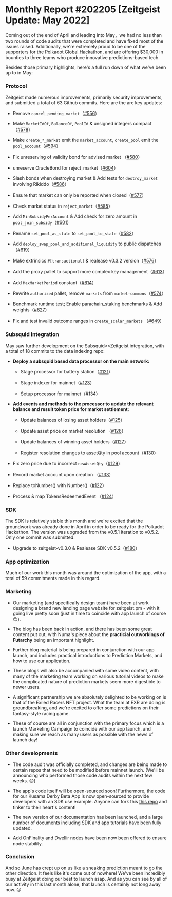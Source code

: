 # Monthly Report #202205 [Zeitgeist Update: May 2022]

Coming out of the end of April and leading into May，we had no less than two rounds of code audits that were completed and have fixed most of the issues raised. 
Additionally, we're extremely proud to be one of the supporters for the <a href="https://blog.zeitgeist.pm/zeitgeist-offers-30-000-in-bounties-for-polkadot-hackathon/" target="_blank">Polkadot Global Hackathon</a>, and are offering $30,000 in bounties to  three teams who produce innovative predictions-based tech.

Besides those primary highlights, here's a full run down of what we've been up to in May:


### Protocol

Zeitgeist made numerous improvements, primarily security improvements, and submitted a total of 63 Github commits. Here are the are key updates:


- Remove `cancel_pending_market`（[#556](https://github.com/zeitgeistpm/zeitgeist/commit/dfcec232a973bfd99f8c936f160ee21a792fb9a7)）

- Make `MarketIdOf`, `BalanceOf`, `PoolId` & unsigned integers compact （[#578](https://github.com/zeitgeistpm/zeitgeist/commit/68a04957fa20761a0da95df0b4511c880bfc74b4)）

- Make `create_*_market` emit the `market_account`, `create_pool` emit the `pool_account`（[#594](https://github.com/zeitgeistpm/zeitgeist/commit/93ea1ce40b99ea373b6aad53099b587c82abbd58)）

- Fix unreserving of validity bond for advised market  （[#580](https://github.com/zeitgeistpm/zeitgeist/commit/ff563b8b5fc8922c2038339c64bfc9a7b9d8c755)）

- unreserve OracleBond for reject_market（[#604](https://github.com/zeitgeistpm/zeitgeist/commit/4d4268109203e8311893b7bb8793b4fdba330714)）

- Slash bonds when destroying market & Add tests for `destroy_market` involving Rikiddo（[#586](https://github.com/zeitgeistpm/zeitgeist/commit/beaa06dafdc25f56245d9a1357e479f22afae9f0)）

- Ensure that market can only be reported when closed（[#577](https://github.com/zeitgeistpm/zeitgeist/commit/d9e2878be9326669aed863f572073c422a0889fc)）

- Check market status in `reject_market`（[#585](https://github.com/zeitgeistpm/zeitgeist/commit/b6d39ca5eb2a48b91939ed2379c23e9698bb8579)）

- Add `MinSubsidyPerAccount` & Add check for zero amount in `pool_join_subsidy`（[#601](https://github.com/zeitgeistpm/zeitgeist/commit/d26258b7d0053567b483573dc402e6d389bb15ef)）

- Rename `set_pool_as_stale` to `set_pool_to_stale`（[#582](https://github.com/zeitgeistpm/zeitgeist/commit/eb60a028f745e85bd82d8030396a3ab38f2ce776)）

- Add `deploy_swap_pool_and_additional_liquidity` to public dispatches（[#619](https://github.com/zeitgeistpm/zeitgeist/commit/b224bdde223f263e139dca46092a950a7eb6438a)）

-  Make extrinsics `#[transactional]` & realease v0.3.2 version（[#576](https://github.com/zeitgeistpm/zeitgeist/commit/0518c7e81dc662950e404c067445cbc1406c41a4)）

- Add the proxy pallet to support more complex key management（[#613](https://github.com/zeitgeistpm/zeitgeist/commit/693c5c0039948787322b3f35e83dc8a298bb482b)）

- Add `MaxMarketPeriod` constant（[#614](https://github.com/zeitgeistpm/zeitgeist/commit/314c2548f5b96738525beae43818632b50c60afe)）

- Rewrite `authorized` pallet, remove `markets` from `market-commons`（[#574](https://github.com/zeitgeistpm/zeitgeist/commit/1447247ddcbc387bcf950c9b2d0ea7acdf39c452)）

- Benchmark runtime test; Enable parachain_staking benchmarks & Add weights（[#627](https://github.com/zeitgeistpm/zeitgeist/commit/ce520be36cc06d6687ca2f5c8499d2deb762d32d)）

- Fix and test invalid outcome ranges in `create_scalar_markets` （[#649](https://github.com/zeitgeistpm/zeitgeist/commit/ab2a8e629d736f5fdb744583b232300b0918adef)）

### Subsquid integration

May saw further development on the Subsquid<>Zeitgeist integration, with a total of 18 commits to the data indexing repo:


- **Deploy a subsquid based data processor on the main network:**
  - Stage processor for battery station（[#121](https://github.com/zeitgeistpm/zeitgeist-subsquid/commit/48859e89ff67c74c3bae3c5dea5aa5111fb6b50c)）

  - Stage indexer for mainnet（[#123](https://github.com/zeitgeistpm/zeitgeist-subsquid/commit/be9fd754b9c27253150e671c64b3fd0d0a6a69bc)）
  - Setup processor for mainnet（[#134](https://github.com/zeitgeistpm/zeitgeist-subsquid/commit/9b6fe2320b043b6c7712590ea0761eefd902cb48)）

- **Add events and methods to the processor to update the relevant balance and result token price for market settlement:**

  - Update balances of losing asset holders（[#125](https://github.com/zeitgeistpm/zeitgeist-subsquid/commit/b1590532a0d5851728b1780b142da885c9c7f9c4)）

  - Update asset price on market resolution （[#126](https://github.com/zeitgeistpm/zeitgeist-subsquid/commit/a1fd4b7b6e79a6c7d8afebd44b5b31caebde9945)）

  - Update balances of winning asset holders（[#127](https://github.com/zeitgeistpm/zeitgeist-subsquid/commit/06164947254fcae29f2b28f11e5351debddbdd75)）

  - Register resolution changes to assetQty in pool account（[#130](https://github.com/zeitgeistpm/zeitgeist-subsquid/commit/727cc1205ea308646d65216f8ee51c050f37d309)）

- Fix zero price due to incorrect `newAssetQty`（[#129](https://github.com/zeitgeistpm/zeitgeist-subsquid/commit/6f5ff50d71b9ba20e89cc9a8c93465d99a7f2c5e)）

- Record market account upon creation （[#133](https://github.com/zeitgeistpm/zeitgeist-subsquid/commit/eb81902ee71b5b9cfd5b08b6dd3c667612a56040)）

- Replace toNumber() with Number()（[#122](https://github.com/zeitgeistpm/zeitgeist-subsquid/commit/82e25c0d3985edd66210fe0988550118c6fcedc7)）

- Process & map TokensRedeemedEvent （[#124](https://github.com/zeitgeistpm/zeitgeist-subsquid/commit/8ff3a95192d534cafefefbaf7c9a7f071a9b4dd9)）


### SDK

The SDK is relatively stable this month and we're excited that the groundwork was already done in April in order to be ready for the Polkadot Hackathon. The version was upgraded from the v0.5.1 iteration to v0.5.2. Only one commit was submitted:


- Upgrade to zeitgeist-v0.3.0 & Realease SDK v0.5.2（[#180](https://github.com/zeitgeistpm/tools/commit/ff65bd7a54c027d3660c83e32ceac82a3b0d6642)）



### App optimization

Much of our work this month was around the optimization of the app, with a total of 59 commitments made in this regard.


### Marketing

 - Our marketing (and specifically design team) have been at work designing a brand new landing page website for zeitgeist.pm - with it going live pretty soon (just in time to coincide with app launch of course 😉).
 
 - The blog has been back in action, and there has been some great content put out, with Numa's piece about the <b>practicial outworkings of Futarchy</b> being an important highlight.

 - Further blog material is being prepared in conjunction with our app launch, and includes practical introductions to Prediction Markets, and how to use our application.

 - These blogs will also be accompanied with some video content, with many of the marketing team working on various tutorial videos to make the complicated nature of prediction markets seem more digestible to newer users.

 - A significant partnership we are absolutely delighted to be working on is that of the Exiled Racers NFT project. What the team at EXR are doing is groundbreaking, and we're excited to offer some predictions on their fantasy-style racing game.

 - These of course are all in conjunction with the primary focus which is a launch Marketing Campaign to coincide with our app launch, and making sure we reach as many users as possible with the news of launch day!
 


### Other developments

- The code audit was officially completed, and changes are being made to certain repos that need to be modified before mainnet launch. (We'll be announcing who performed those code audits within the next few weeks. 😉)

- The app's code itself will be open-sourced soon! Furthermore, the code for our Kusama Derby Beta App is now open-sourced to provide developers with an SDK use example. Anyone can fork this <a href="https://github.com/zeitgeistpm/derby" target="_blank">this repo</a> and tinker to their heart's content!

- The new version of our documentation has been launched, and a large number of documents including SDK and app tutorials have been fully updated.

- Add OnFinality and Dwellir nodes have been now been offered to ensure node stability.


### Conclusion

And so June has crept up on us like a sneaking prediction meant to go the other direction. It feels like it's come out of nowhere! We've been incredibly busy at Zeitgeist doing our best to launch asap. And as you can see by all of our activity in this last month alone, that launch is certainly not long away now. 😉
